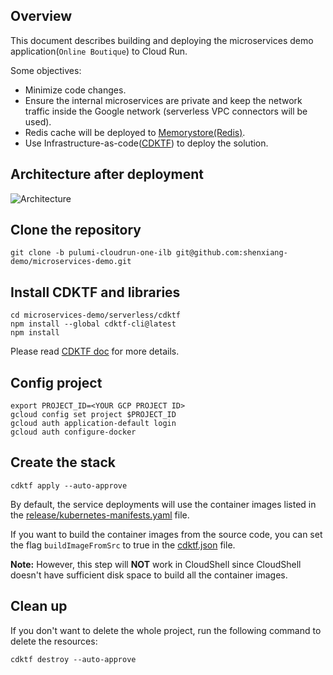 ## Overview
This document describes building and deploying the microservices demo application(`Online Boutique`) to Cloud Run.

Some objectives:

- Minimize code changes.
- Ensure the internal microservices are private and keep the network traffic inside the Google network (serverless VPC connectors will be used).
- Redis cache will be deployed to [Memorystore(Redis)](https://cloud.google.com/memorystore/docs/redis).
- Use Infrastructure-as-code([CDKTF](https://www.terraform.io/cdktf)) to deploy the solution.

## Architecture after deployment

![Architecture](./microservices-cloudrun-arch.svg)

## Clone the repository

```
git clone -b pulumi-cloudrun-one-ilb git@github.com:shenxiang-demo/microservices-demo.git
```

## Install CDKTF and libraries

```
cd microservices-demo/serverless/cdktf
npm install --global cdktf-cli@latest
npm install
```

Please read [CDKTF doc](https://learn.hashicorp.com/tutorials/terraform/cdktf-install) for more details.

## Config project

```
export PROJECT_ID=<YOUR GCP PROJECT ID>
gcloud config set project $PROJECT_ID
gcloud auth application-default login
gcloud auth configure-docker
```
## Create the stack
```
cdktf apply --auto-approve
```

By default, the service deployments will use the container images listed in the [release/kubernetes-manifests.yaml](../../release/kubernetes-manifests.yaml) file.

If you want to build the container images from the source code, you can set the flag `buildImageFromSrc` to true in the [cdktf.json](./cdktf.json) file.

__Note:__ However, this step will __NOT__ work in CloudShell since CloudShell doesn't have sufficient disk space to build all the container images.

## Clean up

If you don't want to delete the whole project, run the following command to delete the resources:

```
cdktf destroy --auto-approve
```